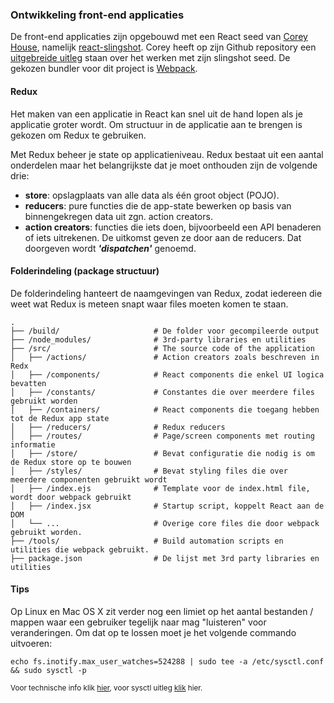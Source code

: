 ### Ontwikkeling front-end applicaties

De front-end applicaties zijn opgebouwd met een React seed van [Corey House](https://github.com/coryhouse), namelijk [react-slingshot](https://github.com/coryhouse/react-slingshot). Corey heeft op zijn Github repository een [uitgebreide uitleg](https://github.com/coryhouse/react-slingshot/blob/master/README.md#get-started) staan over het werken met zijn slingshot seed. De gekozen bundler voor dit project is [Webpack](https://webpack.js.org/).

#### Redux

Het maken van een applicatie in React kan snel uit de hand lopen als je applicatie groter wordt. Om structuur in de applicatie
aan te brengen is gekozen om Redux te gebruiken.

Met Redux beheer je state op applicatieniveau. Redux bestaat
uit een aantal onderdelen maar het belangrijkste dat je moet onthouden zijn de volgende drie:

- **store**: opslagplaats van alle data als één groot object (POJO).
- **reducers**: pure functies die de app-state bewerken op basis van binnengekregen data uit zgn. action creators.
- **action creators**: functies die iets doen, bijvoorbeeld een API benaderen of iets uitrekenen. De uitkomst geven ze door aan de reducers. Dat doorgeven wordt ***'dispatchen'*** genoemd.


#### Folderindeling (package structuur)

De folderindeling hanteert de naamgevingen van Redux, zodat iedereen die weet wat Redux is meteen snapt waar files moeten komen te staan.

```
.
├── /build/                     # De folder voor gecompileerde output
├── /node_modules/              # 3rd-party libraries en utilities
├── /src/                       # The source code of the application
│   ├── /actions/               # Action creators zoals beschreven in Redx
│   ├── /components/            # React components die enkel UI logica bevatten
│   ├── /constants/             # Constantes die over meerdere files gebruikt worden
│   ├── /containers/            # React components die toegang hebben tot de Redux app state
│   ├── /reducers/              # Redux reducers
│   ├── /routes/                # Page/screen components met routing informatie
│   ├── /store/                 # Bevat configuratie die nodig is om de Redux store op te bouwen
│   ├── /styles/                # Bevat styling files die over meerdere componenten gebruikt wordt
│   ├── /index.ejs              # Template voor de index.html file, wordt door webpack gebruikt
│   ├── /index.jsx              # Startup script, koppelt React aan de DOM
│   └── ...                     # Overige core files die door webpack gebruikt worden.
├── /tools/                     # Build automation scripts en utilities die webpack gebruikt.
├── package.json                # De lijst met 3rd party libraries en utilities
```

#### Tips
Op Linux en Mac OS X zit verder nog een limiet op het aantal bestanden / mappen waar een gebruiker tegelijk naar mag "luisteren" voor veranderingen. Om dat op te lossen moet je het volgende commando uitvoeren:

```
echo fs.inotify.max_user_watches=524288 | sudo tee -a /etc/sysctl.conf && sudo sysctl -p
```

<sub>Voor technische info klik [hier](https://github.com/emcrisostomo/fswatch), voor sysctl uitleg [klik](https://wiki.archlinux.org/index.php/sysctl) hier.</sub>
